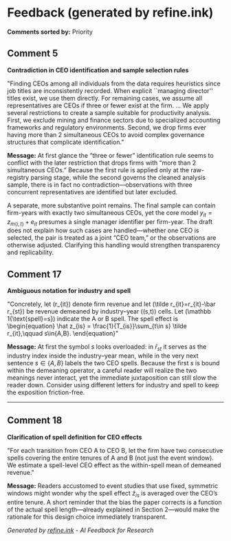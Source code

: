 # Feedback (generated by refine.ink)

**Comments sorted by:** Priority



## Comment 5

**Contradiction in CEO identification and sample selection rules**

"Finding CEOs among all individuals from the data requires heuristics since job titles are inconsistently recorded. When explicit ``managing director'' titles exist, we use them directly. For remaining cases, we assume all representatives are CEOs if three or fewer exist at the firm. ... We apply several restrictions to create a sample suitable for productivity analysis. First, we exclude mining and finance sectors due to specialized accounting frameworks and regulatory environments. Second, we drop firms ever having more than 2 simultaneous CEOs to avoid complex governance structures that complicate identification."

**Message:** At first glance the “three or fewer” identification rule seems to conflict with the later restriction that drops firms with “more than 2 simultaneous CEOs.”  Because the first rule is applied only at the raw-registry parsing stage, while the second governs the cleaned analysis sample, there is in fact no contradiction—observations with three concurrent representatives are identified but later excluded.  

A separate, more substantive point remains.  The final sample can contain firm-years with exactly two simultaneous CEOs, yet the core model $y_{it}=z_{m(i,t)}+e_{it}$ presumes a single manager identifier per firm-year.  The draft does not explain how such cases are handled—whether one CEO is selected, the pair is treated as a joint “CEO team,” or the observations are otherwise adjusted.  Clarifying this handling would strengthen transparency and replicability.




## Comment 17

**Ambiguous notation for industry and spell**

"Concretely, let \(r_{it}\) denote firm revenue and let \(\tilde r_{it}=r_{it}-\bar r_{st}\) be revenue demeaned by industry–year \((s,t)\) cells. Let \(\mathbb 1\{\text{spell}=s\}\) indicate the A or B spell. The spell effect is
\begin{equation}
\hat z_{is} = \frac{1}{T_{is}}\sum_{t\in s} \tilde r_{it},\qquad s\in\{A,B\}.
\end{equation}"

**Message:** At first the symbol $s$ looks overloaded: in $\bar r_{st}$ it serves as the industry index inside the industry–year mean, while in the very next sentence $s\in\{A,B\}$ labels the two CEO spells. Because the first $s$ is bound within the demeaning operator, a careful reader will realize the two meanings never interact, yet the immediate juxtaposition can still slow the reader down. Consider using different letters for industry and spell to keep the exposition friction-free.

---

## Comment 18

**Clarification of spell definition for CEO effects**

"For each transition from CEO A to CEO B, let the firm have two consecutive spells covering the entire tenures of A and B (not just the event window). We estimate a spell-level CEO effect as the within-spell mean of demeaned revenue."

**Message:** Readers accustomed to event studies that use fixed, symmetric windows might wonder why the spell effect $\hat z_{is}$ is averaged over the CEO’s entire tenure. A short reminder that the bias the paper corrects is a function of the actual spell length—already explained in Section 2—would make the rationale for this design choice immediately transparent.


*Generated by [refine.ink](https://refine.ink) - AI Feedback for Research*
